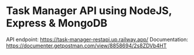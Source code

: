 # Task Manager API using NodeJS, Express &amp; MongoDB

API endpoint: https://task-manager-restapi.up.railway.app/
Documentation: https://documenter.getpostman.com/view/8858694/2s8ZDVb4HT
